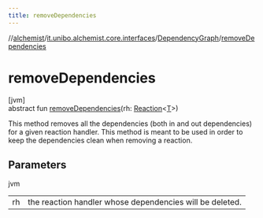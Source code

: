 ```yaml
---
title: removeDependencies
---
```

//[alchemist](../../../index.html)/[it.unibo.alchemist.core.interfaces](../index.html)/[DependencyGraph](index.html)/[removeDependencies](remove-dependencies.html)



# removeDependencies



[jvm]\
abstract fun [removeDependencies](remove-dependencies.html)(rh: [Reaction](../../it.unibo.alchemist.model.interfaces/-reaction/index.html)<[T](../../it.unibo.alchemist.boundary.interfaces/-output-monitor/index.html)>)



This method removes all the dependencies (both in and out dependencies) for a given reaction handler. This method is meant to be used in order to keep the dependencies clean when removing a reaction.



## Parameters


jvm

| | |
|---|---|
| rh | the reaction handler whose dependencies will be deleted. |




